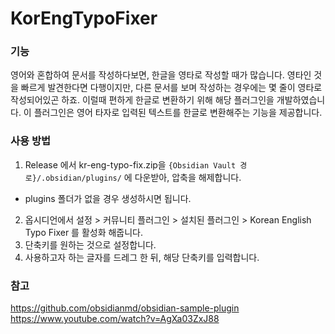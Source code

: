 # KorEngTypoFixer

### 기능
영어와 혼합하여 문서를 작성하다보면, 한글을 영타로 작성할 때가 많습니다. 영타인 것을 빠르게 발견한다면 다행이지만, 다른 문서를 보며 작성하는 경우에는 몇 줄이 영타로 작성되어있곤 하죠.
이럴때 편하게 한글로 변환하기 위해 해당 플러그인을 개발하였습니다. 이 플러그인은 영어 타자로 입력된 텍스트를 한글로 변환해주는 기능을 제공합니다.

### 사용 방법
1. Release 에서 kr-eng-typo-fix.zip을 `{Obsidian Vault 경로}/.obsidian/plugins/` 에 다운받아, 압축을 해제합니다.
  -  plugins 폴더가 없을 경우 생성하시면 됩니다.

2. 옵시디언에서 설정 > 커뮤니티 플러그인 > 설치된 플러그인 > Korean English Typo Fixer 를 활성화 해줍니다.
3. 단축키를 원하는 것으로 설정합니다.
4. 사용하고자 하는 글자를 드레그 한 뒤, 해당 단축키를 입력합니다.

### 참고
https://github.com/obsidianmd/obsidian-sample-plugin
https://www.youtube.com/watch?v=AgXa03ZxJ88
